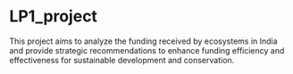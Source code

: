 # LP1_project
This project aims to analyze the funding received by ecosystems in India and provide strategic recommendations to enhance funding efficiency and effectiveness for sustainable development and conservation.
